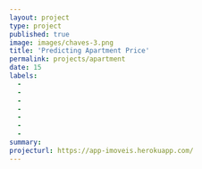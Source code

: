 ```yaml
---
layout: project
type: project
published: true
image: images/chaves-3.png
title: 'Predicting Apartment Price'
permalink: projects/apartment
date: 15
labels:
  -  
  - 
  - 
  - 
  - 
  - 
  - 
summary: 
projecturl: https://app-imoveis.herokuapp.com/
---
```

